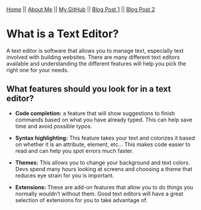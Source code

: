 [Home](README.md) || [About Me](About-Me.md) || [My GitHub](https://github.com/leahgrace555) || [Blog Post 1](blogpost1.md) || [Blog Post 2](blog-post-2.md)

# What is a Text Editor?
A text editor is software that allows you to manage text, especially text involved with building websites. 
There are many different text editors available and understanding the different features will help you pick the right one for your needs. 

## What features should you look for in a text editor?

 - **Code completion:** a feature that will show suggestions to finish commands based on what you have already typed. This can help save time and avoid possible typos. 

- **Syntax highlighting:** This feature takes your text and colorizes it based on whether it is an attribute, element, etc… This makes code easier to read and can help you spot errors much faster.

- **Themes:** This allows you to change your background and text colors. Devs spend many hours looking at screens and choosing a theme that reduces eye strain for you is important.  

- **Extensions:** These are add-on features that allow you to do things you normally wouldn’t without them. Good text editors will have a great selection of extensions for you to take advantage of. 
